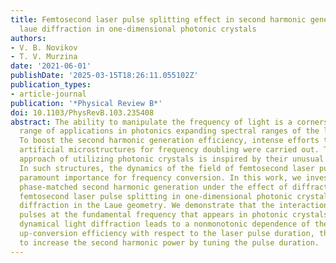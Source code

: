 ```yaml
---
title: Femtosecond laser pulse splitting effect in second harmonic generation under
  laue diffraction in one-dimensional photonic crystals
authors:
- V. B. Novikov
- T. V. Murzina
date: '2021-06-01'
publishDate: '2025-03-15T18:26:11.055102Z'
publication_types:
- article-journal
publication: '*Physical Review B*'
doi: 10.1103/PhysRevB.103.235408
abstract: The ability to manipulate the frequency of light is a cornerstone of a wide
  range of applications in photonics expanding spectral ranges of the light sources.
  To boost the second harmonic generation efficiency, intense efforts toward exploiting
  artificial microstructures for frequency doubling were carried out. The sought-after
  approach of utilizing photonic crystals is inspired by their unusual light dispersion.
  In such structures, the dynamics of the field of femtosecond laser pulses is of
  paramount importance for frequency conversion. In this work, we investigate the
  phase-matched second harmonic generation under the effect of diffraction-induced
  femtosecond laser pulse splitting in one-dimensional photonic crystals at the Bragg
  diffraction in the Laue geometry. We demonstrate that the interaction of the two
  pulses at the fundamental frequency that appears in photonic crystals through the
  dynamical light diffraction leads to a nonmonotonic dependence of the frequency
  up-conversion efficiency with respect to the laser pulse duration, thus allowing
  to increase the second harmonic power by tuning the pulse duration.
---
```

